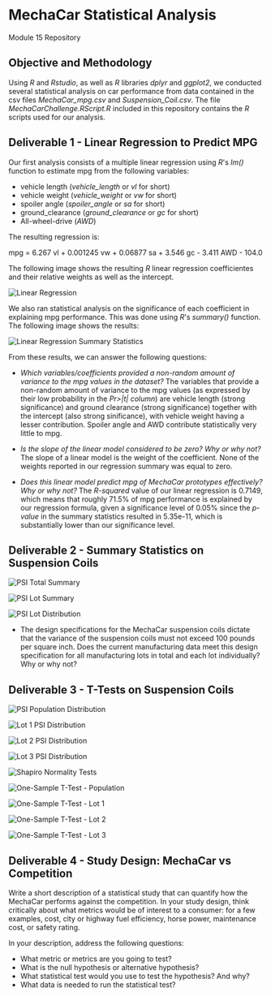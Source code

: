 # MechaCar Statistical Analysis
Module 15 Repository

## Objective and Methodology

Using *R* and *Rstudio*, as well as *R* libraries *dplyr* and *ggplot2*, we conducted several statistical analysis on car performance from data contained in the csv files *MechaCar_mpg.csv* and *Suspension_Coil.csv*. The file *MechaCarChallenge.RScript.R* included in this repository contains the *R* scripts used for our analysis. 

## Deliverable 1 - Linear Regression to Predict MPG

Our first analysis consists of a multiple linear regression using *R*'s *lm()* function to estimate mpg from the following variables:

* vehicle length (*vehicle_length* or *vl* for short)
* vehicle weight (*vehicle_weight* or *vw* for short)
* spoiler angle (*spoiler_angle* or *sa* for short)
* ground_clearance (*ground_clearance* or *gc* for short)
* All-wheel-drive (*AWD*)

The resulting regression is:

mpg = 6.267 vl + 0.001245 vw + 0.06877 sa + 3.546 gc - 3.411 AWD - 104.0

The following image shows the resulting *R* linear regression coefficientes and their relative weights as well as the intercept.

![Linear Regression](Resources/images/linear_regression.png)

We also ran statistical analysis on the significance of each coefficient in explaining mpg performance. This was done using *R*'s *summary()* function. The following image shows the results:

![Linear Regression Summary Statistics](Resources/images/linear_regression_summary.png)

From these results, we can answer the following questions:

* *Which variables/coefficients provided a non-random amount of variance to the mpg values in the dataset?* The variables that provide a non-random amount of variance to the mpg values (as expressed by their low probability in the *Pr>|t| column*) are vehicle length (strong significance) and ground clearance (strong significance) together with the intercept (also strong sinificance), with vehicle weight having a lesser contribution. Spoiler angle and AWD contribute statistically very little to mpg. 

* *Is the slope of the linear model considered to be zero? Why or why not?* The slope of a linear model is the weight of the coefficient. None of the weights reported in our regression summary was equal to zero.

* *Does this linear model predict mpg of MechaCar prototypes effectively? Why or why not?* The *R-squared* value of our linear regression is 0.7149, which means that roughly 71.5% of mpg performance is explained by our regression formula, given a significance level of 0.05% since the *p-value* in the summary statistics resulted in 5.35e-11, which is substantially lower than our significance level.


## Deliverable 2 - Summary Statistics on Suspension Coils

![PSI Total Summary](Resources/images/psi_total_summary.png)

![PSI Lot Summary](Resources/images/psi_lot_summary.png)

![PSI Lot Distribution](Resources/images/psi_lot_distribution.png)



* The design specifications for the MechaCar suspension coils dictate that the variance of the suspension coils must not exceed 100 pounds per square inch. Does the current manufacturing data meet this design specification for all manufacturing lots in total and each lot individually? Why or why not?


## Deliverable 3 - T-Tests on Suspension Coils

![PSI Population Distribution](Resources/images/psi_population_dist.png)

![Lot 1 PSI Distribution](Resources/images/psi_lot1_distribution.png)

![Lot 2 PSI Distribution](Resources/images/psi_lot2_distribution.png)

![Lot 3 PSI Distribution](Resources/images/psi_lot3_distribution.png)

![Shapiro Normality Tests](Resources/images/shapiro_normality_tests.png)

![One-Sample T-Test - Population](Resources/images/onesample_t-test_population.png)

![One-Sample T-Test - Lot 1](Resources/images/onesample_t-test_lot1.png)

![One-Sample T-Test - Lot 2](Resources/images/onesample_t-test_lot2.png)

![One-Sample T-Test - Lot 3](Resources/images/onesample_t-test_lot3.png)




## Deliverable 4 - Study Design: MechaCar vs Competition

Write a short description of a statistical study that can quantify how the MechaCar performs against the competition. In your study design, think critically about what metrics would be of interest to a consumer: for a few examples, cost, city or highway fuel efficiency, horse power, maintenance cost, or safety rating.

In your description, address the following questions:

* What metric or metrics are you going to test?
* What is the null hypothesis or alternative hypothesis?
* What statistical test would you use to test the hypothesis? And why?
* What data is needed to run the statistical test?
